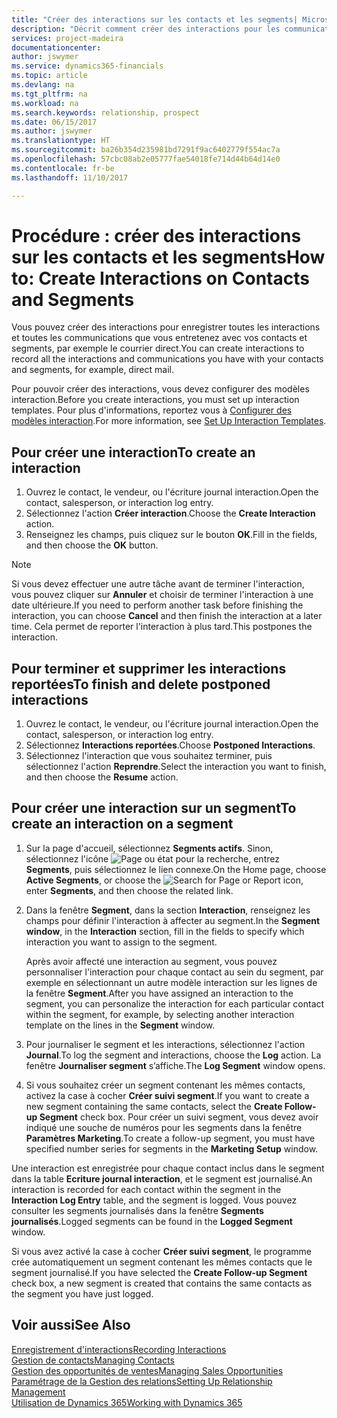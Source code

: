 ```yaml
---
title: "Créer des interactions sur les contacts et les segments| Microsoft Docs"
description: "Décrit comment créer des interactions pour les communications que vous avez avec vos contacts et segments dans Dynamics 365, par exemple le courrier direct."
services: project-madeira
documentationcenter: 
author: jswymer
ms.service: dynamics365-financials
ms.topic: article
ms.devlang: na
ms.tgt_pltfrm: na
ms.workload: na
ms.search.keywords: relationship, prospect
ms.date: 06/15/2017
ms.author: jswymer
ms.translationtype: HT
ms.sourcegitcommit: ba26b354d235981bd7291f9ac6402779f554ac7a
ms.openlocfilehash: 57cbc08ab2e05777fae54018fe714d44b64d14e0
ms.contentlocale: fr-be
ms.lasthandoff: 11/10/2017

---
```

# <a name="how-to-create-interactions-on-contacts-and-segments"></a><span data-ttu-id="ef5bb-103">Procédure : créer des interactions sur les contacts et les segments</span><span class="sxs-lookup"><span data-stu-id="ef5bb-103">How to: Create Interactions on Contacts and Segments</span></span>
<span data-ttu-id="ef5bb-104">Vous pouvez créer des interactions pour enregistrer toutes les interactions et toutes les communications que vous entretenez avec vos contacts et segments, par exemple le courrier direct.</span><span class="sxs-lookup"><span data-stu-id="ef5bb-104">You can create interactions to record all the interactions and communications you have with your contacts and segments, for example, direct mail.</span></span>

<span data-ttu-id="ef5bb-105">Pour pouvoir créer des interactions, vous devez configurer des modèles interaction.</span><span class="sxs-lookup"><span data-stu-id="ef5bb-105">Before you create interactions, you must set up interaction templates.</span></span> <span data-ttu-id="ef5bb-106">Pour plus d'informations, reportez vous à [Configurer des modèles interaction](marketing-interactions.md).</span><span class="sxs-lookup"><span data-stu-id="ef5bb-106">For more information, see  [Set Up Interaction Templates](marketing-interactions.md).</span></span>

## <a name="to-create-an-interaction"></a><span data-ttu-id="ef5bb-107">Pour créer une interaction</span><span class="sxs-lookup"><span data-stu-id="ef5bb-107">To create an interaction</span></span>
1. <span data-ttu-id="ef5bb-108">Ouvrez le contact, le vendeur, ou l'écriture journal interaction.</span><span class="sxs-lookup"><span data-stu-id="ef5bb-108">Open the contact, salesperson, or interaction log entry.</span></span>
2. <span data-ttu-id="ef5bb-109">Sélectionnez l'action **Créer interaction**.</span><span class="sxs-lookup"><span data-stu-id="ef5bb-109">Choose the **Create Interaction** action.</span></span>
3. <span data-ttu-id="ef5bb-110">Renseignez les champs, puis cliquez sur le bouton **OK**.</span><span class="sxs-lookup"><span data-stu-id="ef5bb-110">Fill in the fields, and then choose the **OK** button.</span></span>

> [!NOTE]  
>   <span data-ttu-id="ef5bb-111">Si vous devez effectuer une autre tâche avant de terminer l'interaction, vous pouvez cliquer sur **Annuler** et choisir de terminer l'interaction à une date ultérieure.</span><span class="sxs-lookup"><span data-stu-id="ef5bb-111">If you need to perform another task before finishing the interaction, you can choose **Cancel** and then finish the interaction at a later time.</span></span> <span data-ttu-id="ef5bb-112">Cela permet de reporter l'interaction à plus tard.</span><span class="sxs-lookup"><span data-stu-id="ef5bb-112">This postpones the interaction.</span></span>

## <a name="to-finish-and-delete-postponed-interactions"></a><span data-ttu-id="ef5bb-113">Pour terminer et supprimer les interactions reportées</span><span class="sxs-lookup"><span data-stu-id="ef5bb-113">To finish and delete postponed interactions</span></span>
1. <span data-ttu-id="ef5bb-114">Ouvrez le contact, le vendeur, ou l'écriture journal interaction.</span><span class="sxs-lookup"><span data-stu-id="ef5bb-114">Open the contact, salesperson, or interaction log entry.</span></span>
2. <span data-ttu-id="ef5bb-115">Sélectionnez **Interactions reportées**.</span><span class="sxs-lookup"><span data-stu-id="ef5bb-115">Choose **Postponed Interactions**.</span></span>
3. <span data-ttu-id="ef5bb-116">Sélectionnez l'interaction que vous souhaitez terminer, puis sélectionnez l'action **Reprendre**.</span><span class="sxs-lookup"><span data-stu-id="ef5bb-116">Select the interaction you want to finish, and then choose the **Resume** action.</span></span>

## <a name="to-create-an-interaction-on-a-segment"></a><span data-ttu-id="ef5bb-117">Pour créer une interaction sur un segment</span><span class="sxs-lookup"><span data-stu-id="ef5bb-117">To create an interaction on a segment</span></span>
1. <span data-ttu-id="ef5bb-118">Sur la page d'accueil, sélectionnez **Segments actifs**. Sinon, sélectionnez l'icône ![Page ou état pour la recherche](media/ui-search/search_small.png "Page ou état pour la recherche"), entrez **Segments**, puis sélectionnez le lien connexe.</span><span class="sxs-lookup"><span data-stu-id="ef5bb-118">On the Home page, choose **Active Segments**, or choose the ![Search for Page or Report](media/ui-search/search_small.png "Search for Page or Report icon") icon, enter **Segments**, and then choose the related link.</span></span>
2. <span data-ttu-id="ef5bb-119">Dans la fenêtre **Segment**, dans la section **Interaction**, renseignez les champs pour définir l'interaction à affecter au segment.</span><span class="sxs-lookup"><span data-stu-id="ef5bb-119">In the **Segment window**, in the **Interaction** section, fill in the fields to specify which interaction you want to assign to the segment.</span></span>

    <span data-ttu-id="ef5bb-120">Après avoir affecté une interaction au segment, vous pouvez personnaliser l'interaction pour chaque contact au sein du segment, par exemple en sélectionnant un autre modèle interaction sur les lignes de la fenêtre **Segment**.</span><span class="sxs-lookup"><span data-stu-id="ef5bb-120">After you have assigned an interaction to the segment, you can personalize the interaction for each particular contact within the segment, for example, by selecting another interaction template on the lines in the **Segment** window.</span></span>  
3. <span data-ttu-id="ef5bb-121">Pour journaliser le segment et les interactions, sélectionnez l'action **Journal**.</span><span class="sxs-lookup"><span data-stu-id="ef5bb-121">To log the segment and interactions, choose the **Log** action.</span></span> <span data-ttu-id="ef5bb-122">La fenêtre **Journaliser segment** s’affiche.</span><span class="sxs-lookup"><span data-stu-id="ef5bb-122">The **Log Segment** window opens.</span></span>
4. <span data-ttu-id="ef5bb-123">Si vous souhaitez créer un segment contenant les mêmes contacts, activez la case à cocher **Créer suivi segment**.</span><span class="sxs-lookup"><span data-stu-id="ef5bb-123">If you want to create a new segment containing the same contacts, select the **Create Follow-up Segment** check box.</span></span> <span data-ttu-id="ef5bb-124">Pour créer un suivi segment, vous devez avoir indiqué une souche de numéros pour les segments dans la fenêtre **Paramètres Marketing**.</span><span class="sxs-lookup"><span data-stu-id="ef5bb-124">To create a follow-up segment, you must have specified number series for segments in the **Marketing Setup** window.</span></span>

<span data-ttu-id="ef5bb-125">Une interaction est enregistrée pour chaque contact inclus dans le segment dans la table **Ecriture journal interaction**, et le segment est journalisé.</span><span class="sxs-lookup"><span data-stu-id="ef5bb-125">An interaction is recorded for each contact within the segment in the **Interaction Log Entry** table, and the segment is logged.</span></span> <span data-ttu-id="ef5bb-126">Vous pouvez consulter les segments journalisés dans la fenêtre **Segments journalisés**.</span><span class="sxs-lookup"><span data-stu-id="ef5bb-126">Logged segments can be found in the **Logged Segment** window.</span></span>

<span data-ttu-id="ef5bb-127">Si vous avez activé la case à cocher **Créer suivi segment**, le programme crée automatiquement un segment contenant les mêmes contacts que le segment journalisé.</span><span class="sxs-lookup"><span data-stu-id="ef5bb-127">If you have selected the **Create Follow-up Segment** check box, a new segment is created that contains the same contacts as the segment you have just logged.</span></span>

## <a name="see-also"></a><span data-ttu-id="ef5bb-128">Voir aussi</span><span class="sxs-lookup"><span data-stu-id="ef5bb-128">See Also</span></span>
[<span data-ttu-id="ef5bb-129">Enregistrement d'interactions</span><span class="sxs-lookup"><span data-stu-id="ef5bb-129">Recording Interactions</span></span>](marketing-interactions.md)  
[<span data-ttu-id="ef5bb-130">Gestion de contacts</span><span class="sxs-lookup"><span data-stu-id="ef5bb-130">Managing Contacts</span></span>](marketing-contacts.md)  
[<span data-ttu-id="ef5bb-131">Gestion des opportunités de ventes</span><span class="sxs-lookup"><span data-stu-id="ef5bb-131">Managing Sales Opportunities</span></span>](marketing-manage-sales-opportunities.md)  
[<span data-ttu-id="ef5bb-132">Paramétrage de la Gestion des relations</span><span class="sxs-lookup"><span data-stu-id="ef5bb-132">Setting Up Relationship Management</span></span>](marketing-setup-marketing.md)  
[<span data-ttu-id="ef5bb-133">Utilisation de Dynamics 365</span><span class="sxs-lookup"><span data-stu-id="ef5bb-133">Working with Dynamics 365</span></span>](ui-work-product.md)

